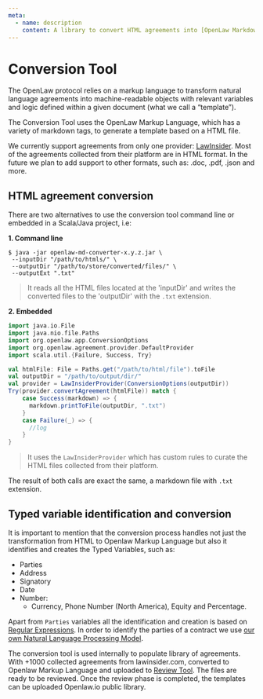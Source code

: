 ```yaml
---
meta:
  - name: description
    content: A library to convert HTML agreements into [OpenLaw Markdown format](https://docs.openlaw.io/markdown/index.html), based on [Scala HTML-to-Markdown project](https://github.com/tkqubo/scala-html-to-markdown).
---
```


# Conversion Tool

The OpenLaw protocol relies on a markup language to transform natural language agreements into machine-readable objects
with relevant variables and logic defined within a given document (what we call a “template”).

The Conversion Tool uses the OpenLaw Markup Language, which has a variety of markdown tags, to generate a template based on a HTML file.

We currently support agreements from only one provider: [LawInsider](https://www.lawinsider.com/). Most of the agreements collected from their platform
are in HTML format. In the future we plan to add support to other formats, such as: .doc, .pdf, .json and more.

## HTML agreement conversion

There are two alternatives to use the conversion tool command line or embedded in a Scala/Java project, i.e:

**1. Command line**

```
$ java -jar openlaw-md-converter-x.y.z.jar \
 --inputDir "/path/to/htmls/" \
 --outputDir "/path/to/store/converted/files/" \
 --outputExt ".txt"
```

> It reads all the HTML files located at the 'inputDir' and writes the converted files to the 'outputDir' with the `.txt` extension.

**2. Embedded**

```scala
import java.io.File
import java.nio.file.Paths
import org.openlaw.app.ConversionOptions
import org.openlaw.agreement.provider.DefaultProvider
import scala.util.{Failure, Success, Try}

val htmlFile: File = Paths.get("/path/to/html/file").toFile
val outputDir = "/path/to/output/dir/"
val provider = LawInsiderProvider(ConversionOptions(outputDir))
Try(provider.convertAgreement(htmlFile)) match {
    case Success(markdown) => {
      markdown.printToFile(outputDir, ".txt")
    }
    case Failure(_) => {
      //log
    }
}
```

> It uses the `LawInsiderProvider` which has custom rules to curate the HTML files collected from their platform.

The result of both calls are exact the same, a markdown file with `.txt` extension.

## Typed variable identification and conversion

It is important to mention that the conversion process handles not just the transformation
from HTML to Openlaw Markup Language but also it identifies and creates the Typed Variables, such as:

- Parties
- Address
- Signatory
- Date
- Number:
  - Currency, Phone Number (North America), Equity and Percentage.

Apart from `Parties` variables all the identification and creation is based on [Regular Expressions](#https://en.wikipedia.org/wiki/Regular_expression).
In order to identify the parties of a contract we use [our own Natural Language Processing Model](../natural-language-processing/#openlaw-natural-language-processing-model).

The conversion tool is used internally to populate library of agreements.
With +1000 collected agreements from lawinsider.com, converted to Openlaw Markup Language and uploaded to [Review Tool](../review-tool/#review-tool).
The files are ready to be reviewed. Once the review phase is completed, the templates can be uploaded Openlaw.io public library.
